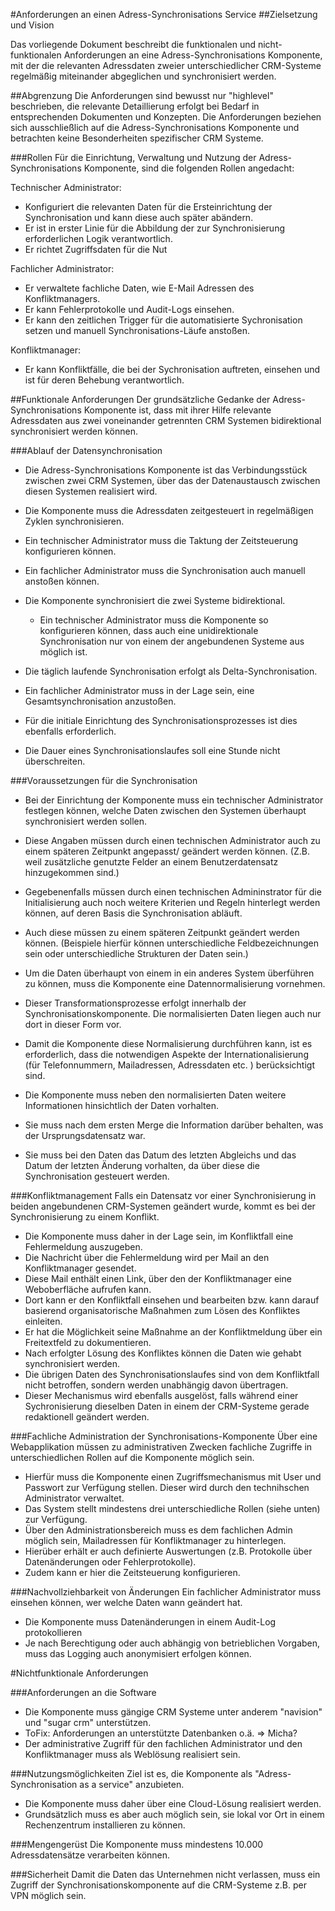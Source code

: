 #Anforderungen an einen Adress-Synchronisations Service
##Zielsetzung und Vision 

Das vorliegende Dokument beschreibt die funktionalen und nicht-funktionalen Anforderungen an eine Adress-Synchronisations Komponente, mit der die relevanten Adressdaten zweier unterschiedlicher CRM-Systeme regelmäßig miteinander abgeglichen und synchronisiert werden.

##Abgrenzung
Die Anforderungen sind bewusst nur "highlevel" beschrieben, die relevante Detaillierung erfolgt bei Bedarf in entsprechenden Dokumenten und Konzepten. Die Anforderungen beziehen sich ausschließlich auf die Adress-Synchronisations Komponente und betrachten keine Besonderheiten spezifischer CRM Systeme.

###Rollen
Für die Einrichtung, Verwaltung und Nutzung der Adress-Synchronisations Komponente, sind die folgenden Rollen angedacht:

Technischer Administrator: 
* Konfiguriert die relevanten Daten für die Ersteinrichtung der Synchronisation und kann diese auch später abändern. 
* Er ist in erster Linie für die Abbildung der zur Synchronisierung erforderlichen Logik verantwortlich.
* Er richtet Zugriffsdaten für die Nut

Fachlicher Administrator: 
* Er verwaltete fachliche Daten, wie E-Mail Adressen des Konfliktmanagers. 
* Er kann Fehlerprotokolle und Audit-Logs einsehen. 
* Er kann den zeitlichen Trigger für die automatisierte Sychronisation setzen und manuell Synchronisations-Läufe anstoßen.

Konfliktmanager:
* Er kann Konfliktfälle, die bei der Sychronisation auftreten, einsehen und ist für deren Behebung verantwortlich.


##Funktionale Anforderungen
Der grundsätzliche Gedanke der Adress-Synchronisations Komponente ist, dass mit ihrer Hilfe relevante  Adressdaten aus zwei voneinander getrennten CRM Systemen bidirektional synchronisiert werden können.


###Ablauf der Datensynchronisation
* Die Adress-Synchronisations Komponente ist das Verbindungsstück zwischen zwei CRM Systemen, über das der Datenaustausch zwischen diesen Systemen realisiert wird.

* Die Komponente muss die Adressdaten zeitgesteuert in regelmäßigen Zyklen synchronisieren.
 * Ein technischer Administrator muss die Taktung der Zeitsteuerung konfigurieren können.
 * Ein fachlicher Administrator muss die Synchronisation auch manuell anstoßen können.
 

* Die Komponente synchronisiert die zwei Systeme bidirektional.
    * Ein technischer Administrator muss die Komponente so konfigurieren können, dass auch eine unidirektionale Synchronisation nur von einem der angebundenen Systeme aus möglich ist.


* Die täglich laufende Synchronisation erfolgt als Delta-Synchronisation.
 * Ein fachlicher Administrator muss in der Lage sein, eine Gesamtsynchronisation anzustoßen.
 * Für die initiale Einrichtung des Synchronisationsprozesses ist dies ebenfalls erforderlich.


* Die Dauer eines Synchronisationslaufes soll eine Stunde nicht überschreiten. 

###Voraussetzungen für die Synchronisation
* Bei der Einrichtung der Komponente muss ein technischer Administrator festlegen können, welche Daten zwischen den Systemen überhaupt synchronisiert werden sollen.
 * Diese Angaben müssen durch einen technischen Administrator auch zu einem späteren Zeitpunkt angepasst/ geändert werden können. (Z.B. weil zusätzliche genutzte Felder an einem Benutzerdatensatz hinzugekommen sind.)
 * Gegebenenfalls müssen durch einen technischen Admininstrator für die Initialisierung auch noch weitere Kriterien und Regeln hinterlegt werden können, auf deren Basis die Synchronisation abläuft.
 * Auch diese müssen zu einem späteren Zeitpunkt geändert werden können. (Beispiele hierfür können unterschiedliche Feldbezeichnungen sein oder unterschiedliche Strukturen der Daten sein.)


* Um die Daten überhaupt von einem in ein anderes System überführen zu können, muss die Komponente eine Datennormalisierung vornehmen. 
 * Dieser Transformationsprozesse erfolgt innerhalb der Synchronisationskomponente. Die normalisierten Daten liegen auch nur dort in dieser Form vor.
 * Damit die Komponente diese Normalisierung durchführen kann, ist es erforderlich, dass die notwendigen Aspekte der Internationalisierung (für Telefonnummern, Mailadressen, Adressdaten etc. ) berücksichtigt sind.
  

* Die Komponente muss neben den normalisierten Daten weitere Informationen hinsichtlich der Daten vorhalten.
 * Sie muss nach dem ersten Merge die Information darüber behalten, was der Ursprungsdatensatz war.
 * Sie muss bei den Daten das Datum des letzten Abgleichs und das Datum der letzten Änderung vorhalten, da über diese die Synchronisation gesteuert werden.

###Konfliktmanagement
Falls ein Datensatz vor einer Synchronisierung in beiden angebundenen CRM-Systemen geändert wurde, kommt es bei der Synchronisierung zu einem Konflikt.
* Die Komponente muss daher in der Lage sein, im Konfliktfall eine Fehlermeldung auszugeben.
 * Die Nachricht über die Fehlermeldung wird per Mail an den Konfliktmanager gesendet.
 * Diese Mail enthält einen Link, über den der Konfliktmanager eine Weboberfläche aufrufen kann.
 * Dort kann er den Konfliktfall einsehen und bearbeiten bzw. kann darauf basierend organisatorische Maßnahmen zum Lösen des Konfliktes einleiten.
 * Er hat die Möglichkeit seine Maßnahme an der Konfliktmeldung über ein Freitextfeld zu dokumentieren.
 * Nach erfolgter Lösung des Konfliktes können die Daten wie gehabt synchronisiert werden.
 * Die übrigen Daten des Synchronisationslaufes sind von dem Konfliktfall nicht betroffen, sondern werden unabhängig davon übertragen.
 * Dieser Mechanismus wird ebenfalls ausgelöst, falls während einer Sychronisierung dieselben Daten in einem der CRM-Systeme gerade redaktionell geändert werden.

###Fachliche Administration der Synchronisations-Komponente
Über eine Webapplikation müssen zu administrativen Zwecken fachliche Zugriffe in unterschiedlichen Rollen auf die Komponente möglich sein.
* Hierfür muss die Komponente einen Zugriffsmechanismus mit User und Passwort zur Verfügung stellen. Dieser wird durch den technihschen Administrator verwaltet.
* Das System stellt mindestens drei unterschiedliche Rollen (siehe unten) zur Verfügung.
* Über den Administrationsbereich muss es dem fachlichen Admin möglich sein, Mailadressen für Konfliktmanager zu hinterlegen.
* Hierüber erhält er auch definierte Auswertungen (z.B. Protokolle über Datenänderungen oder Fehlerprotokolle).
* Zudem kann er hier die Zeitsteuerung konfigurieren.

###Nachvollziehbarkeit von Änderungen
Ein fachlicher Administrator muss einsehen können, wer welche Daten wann geändert hat.
* Die Komponente muss Datenänderungen in einem Audit-Log protokollieren
* Je nach Berechtigung oder auch abhängig von betrieblichen Vorgaben, muss das Logging auch anonymisiert erfolgen können.



#Nichtfunktionale Anforderungen

###Anforderungen an die Software
* Die Komponente muss gängige CRM Systeme unter anderem "navision" und "sugar crm" unterstützen. 
* ToFix: Anforderungen an unterstützte Datenbanken o.ä. => Micha?
* Der administrative Zugriff für den fachlichen Administrator und den Konfliktmanager muss als Weblösung realisiert sein.

###Nutzungsmöglichkeiten
Ziel ist es, die Komponente als "Adress-Synchronisation as a service" anzubieten.

* Die Komponente muss daher über eine Cloud-Lösung realisiert werden.
* Grundsätzlich muss es aber auch möglich sein, sie lokal vor Ort in einem Rechenzentrum installieren zu können.

###Mengengerüst
Die Komponente muss mindestens 10.000 Adressdatensätze verarbeiten können.

###Sicherheit
Damit die Daten das Unternehmen nicht verlassen, muss ein Zugriff der Synchronisationskomponente auf die CRM-Systeme z.B. per VPN möglich sein.


